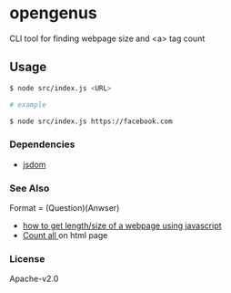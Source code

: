 # opengenus

CLI tool for finding webpage size and &lt;a> tag count

## Usage

```bash
$ node src/index.js <URL>

# example

$ node src/index.js https://facebook.com
```

### Dependencies

- [jsdom](https://github.com/jsdom/jsdom)

### See Also

Format = (Question)(Anwser)

- [how to get length/size of a webpage using javascript](https://stackoverflow.com/a/33361054)
- [Count all <a> on html page](https://stackoverflow.com/a/21811795)

### License

Apache-v2.0